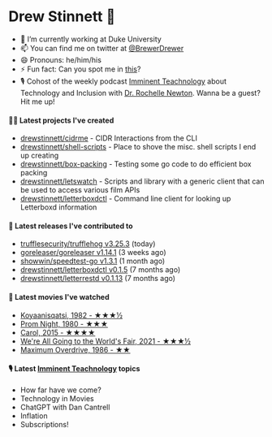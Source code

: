 
# Drew Stinnett 👋

- 🔭 I’m currently working at Duke University
- 📫 You can find me on twitter at [@BrewerDrewer](https://twitter.com/BrewerDrewer)
- 😄 Pronouns: he/him/his
- ⚡ Fun fact: Can you spot me in [this](https://www.youtube.com/watch?v=oL9WnB0qHBA)?
- 🎙 Cohost of the weekly podcast [Imminent Teachnology](https://podcast.imminentteachnology.com/) about Technology and Inclusion with [Dr. Rochelle Newton](https://www.linkedin.com/in/drrochellenewton/). Wanna be a guest? Hit me up!

#### 👨‍💻 Latest projects I've created
- [drewstinnett/cidrme](https://github.com/drewstinnett/cidrme) - CIDR Interactions from the CLI
- [drewstinnett/shell-scripts](https://github.com/drewstinnett/shell-scripts) - Place to shove the misc. shell scripts I end up creating
- [drewstinnett/box-packing](https://github.com/drewstinnett/box-packing) - Testing some go code to do efficient box packing
- [drewstinnett/letswatch](https://github.com/drewstinnett/letswatch) - Scripts and library with a generic client that can be used to access various film APIs
- [drewstinnett/letterboxdctl](https://github.com/drewstinnett/letterboxdctl) - Command line client for looking up Letterboxd information

#### 🚀 Latest releases I've contributed to
- [trufflesecurity/trufflehog v3.25.3](https://github.com/trufflesecurity/trufflehog/releases/tag/v3.25.3) (today)
- [goreleaser/goreleaser v1.14.1](https://github.com/goreleaser/goreleaser/releases/tag/v1.14.1) (3 weeks ago)
- [showwin/speedtest-go v1.3.1](https://github.com/showwin/speedtest-go/releases/tag/v1.3.1) (1 month ago)
- [drewstinnett/letterboxdctl v0.1.5](https://github.com/drewstinnett/letterboxdctl/releases/tag/v0.1.5) (7 months ago)
- [drewstinnett/letterrestd v0.1.13](https://github.com/drewstinnett/letterrestd/releases/tag/v0.1.13) (7 months ago)

#### 🍿 Latest movies I've watched
- [Koyaanisqatsi, 1982 - ★★★½](https://letterboxd.com/mondodrew/film/koyaanisqatsi/)
- [Prom Night, 1980 - ★★★](https://letterboxd.com/mondodrew/film/prom-night/)
- [Carol, 2015 - ★★★★](https://letterboxd.com/mondodrew/film/carol-2015/)
- [We&#39;re All Going to the World&#39;s Fair, 2021 - ★★★½](https://letterboxd.com/mondodrew/film/were-all-going-to-the-worlds-fair/)
- [Maximum Overdrive, 1986 - ★★](https://letterboxd.com/mondodrew/film/maximum-overdrive/)

#### 🎙 Latest [Imminent Teachnology](https://podcast.imminentteachnology.com/) topics
- How far have we come?
- Technology in Movies
- ChatGPT with Dan Cantrell
- Inflation
- Subscriptions!
